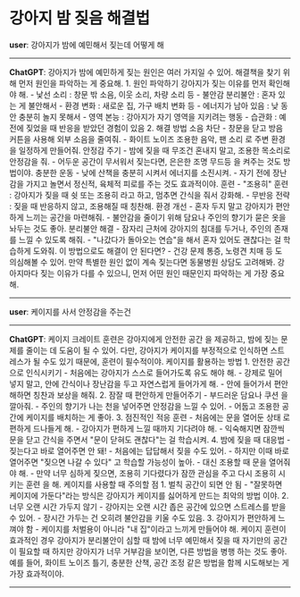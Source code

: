 # 강아지 밤 짖음 해결법

**user**:
강아지가 밤에 예민해서 짖는데 어떻게 해

---

**ChatGPT**:
강아지가 밤에 예민하게 짖는 원인은 여러 가지일 수 있어. 해결책을 찾기 위해 먼저 원인을 파악하는 게 중요해. 1. 원인 파악하기 강아지가 짖는 이유를 먼저 확인해야 해. - 낯선 소리 : 창문 밖 소음, 이웃 소리, 차량 소리 등 - 불안감 분리불안 : 혼자 있는 게 불안해서 - 환경 변화 : 새로운 집, 가구 배치 변화 등 - 에너지가 남아 있음 : 낮 동안 충분히 놀지 못해서 - 영역 본능 : 강아지가 자기 영역을 지키려는 행동 - 습관화 : 예전에 짖었을 때 반응을 받았던 경험이 있음 2. 해결 방법 소음 차단 - 창문을 닫고 방음 커튼을 사용해 외부 소음을 줄여줘. - 화이트 노이즈 조용한 음악, 팬 소리 로 주변 환경을 일정하게 만들어줘. 안정감 주기 - 밤에 짖을 때 무조건 혼내지 말고, 조용한 목소리로 안정감을 줘. - 어두운 공간이 무서워서 짖는다면, 은은한 조명 무드등 을 켜주는 것도 방법이야. 충분한 운동 - 낮에 산책을 충분히 시켜서 에너지를 소진시켜. - 자기 전에 장난감을 가지고 놀면서 정신적, 육체적 피로를 주는 것도 효과적이야. 훈련 - "조용히" 훈련 : 강아지가 짖을 때 쉿 또는 조용히 라고 하고, 멈추면 간식을 줘서 강화해. - 무반응 전략 : 짖을 때 반응하지 않고, 조용해질 때 칭찬해. 환경 개선 - 혼자 두지 말고 강아지가 편안하게 느끼는 공간을 마련해줘. - 불안감을 줄이기 위해 담요나 주인의 향기가 묻은 옷을 놔두는 것도 좋아. 분리불안 해결 - 잠자리 근처에 강아지의 침대를 두거나, 주인의 존재를 느낄 수 있도록 해줘. - "나갔다가 돌아오는 연습"을 해서 혼자 있어도 괜찮다는 걸 학습하게 도와줘. 이 방법으로도 해결이 안 된다면? - 건강 문제 통증, 노령견 치매 등 도 의심해볼 수 있어. 만약 특별한 원인 없이 계속 짖는다면 동물병원 상담도 고려해봐. 강아지마다 짖는 이유가 다를 수 있으니, 먼저 어떤 원인 때문인지 파악하는 게 가장 중요해.

---

**user**:
케이지를 사서 안정감을 주는건

---

**ChatGPT**:
케이지 크레이트 훈련은 강아지에게 안전한 공간 을 제공하고, 밤에 짖는 문제를 줄이는 데 도움이 될 수 있어. 다만, 강아지가 케이지를 부정적으로 인식하면 스트레스가 될 수도 있기 때문에, 훈련이 필수적이야. 케이지를 활용하는 방법 1. 안전한 공간으로 인식시키기 - 처음에는 강아지가 스스로 들어가도록 유도 해야 해. - 강제로 밀어 넣지 말고, 안에 간식이나 장난감을 두고 자연스럽게 들어가게 해. - 안에 들어가서 편안해하면 칭찬과 보상을 해줘. 2. 잠잘 때 편안하게 만들어주기 - 부드러운 담요나 쿠션 을 깔아줘. - 주인의 향기가 나는 천을 넣어주면 안정감을 느낄 수 있어. - 어둡고 조용한 공간에 케이지를 배치하는 게 좋아. 3. 점진적인 적응 훈련 - 처음에는 문을 열어둔 상태 로 편하게 드나들게 해. - 강아지가 편하게 느낄 때까지 기다려야 해. - 익숙해지면 잠깐씩 문을 닫고 간식을 주면서 "문이 닫혀도 괜찮다"는 걸 학습시켜. 4. 밤에 짖을 때 대응법 - 짖는다고 바로 열어주면 안 돼! - 처음에는 답답해서 짖을 수도 있어. - 하지만 이때 바로 열어주면 "짖으면 나갈 수 있다" 고 학습할 가능성이 높아. - 대신 조용할 때 문을 열어줘야 해. - 만약 너무 심하게 짖으면, 조용히 기다렸다가 잠깐 관심을 주고 다시 조용히 시키는 훈련 을 해. 케이지를 사용할 때 주의할 점 1. 벌칙 공간이 되면 안 됨 - "잘못하면 케이지에 가둔다"라는 방식은 강아지가 케이지를 싫어하게 만드는 최악의 방법 이야. 2. 너무 오랜 시간 가두지 않기 - 강아지는 오랜 시간 좁은 공간에 있으면 스트레스를 받을 수 있어. - 장시간 가두는 건 오히려 불안감을 키울 수도 있음. 3. 강아지가 편안하게 느껴야 함 - 케이지를 처벌용이 아니라 "내 집"이라고 느끼게 만들어야 해. 케이지 훈련이 효과적인 경우 강아지가 분리불안이 심할 때 밤에 너무 예민해서 짖을 때 자기만의 공간이 필요할 때 하지만 강아지가 너무 거부감을 보이면, 다른 방법을 병행 하는 것도 좋아. 예를 들어, 화이트 노이즈 틀기, 충분한 산책, 공간 조정 같은 방법을 함께 시도해보는 게 가장 효과적이야.

---

